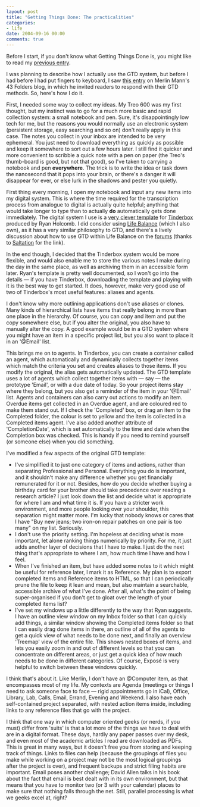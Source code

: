 ```yaml
---
layout: post
title: "Getting Things Done: The practicalities"
categories:
- life
date: 2004-09-16 00:00
comments: true
---
```


<p>
Before I start, if you don't know what Getting Things Done is, you might like to read my <a href="http://www.rousette.org.uk/blog/archives/2004/09/15/getting-things-done-the-theory/" title="Getting Things Done: The Theory">previous entry</a>.
</p><p>
I was planning to describe how I actually use the GTD system, but before I had before I had put fingers to keyboard, I saw <a href="http://merlin.blogs.com/43folders/2004/09/how_does_a_nerd.html#more" title="How does a nerd hack GTD?">this entry</a> on Merlin Mann's 43 Folders blog, in which he invited readers to respond with their GTD methods. So, here's how I do it.
</p>

<p>
First, I needed some way to collect my ideas. My Treo 600 was my first thought, but my instinct was to go for a much more basic and rapid collection system: a small notebook and pen. Sure, it's disappointingly low tech for me, but the reasons you would normally use an electronic system (persistent storage, easy searching and so on) don't really apply in this case. The notes you collect in your inbox are intended to be very ephemeral. You just need to download everything as quickly as possible and keep it somewhere to sort out a few hours later. I still find it quicker and more convenient to scribble a quick note with a pen on paper (the Treo's thumb-board is good, but not that good), so I've taken to carrying a notebook and pen <strong>everywhere</strong>. The trick is to write the idea or task down the nanosecond that it pops into your brain, or there's a danger it will disappear for ever, or else lurk in the shadows and pester you quietly.
</p><p>
First thing every morning, I open my notebook and input any new items into my digital system. This is where the time required for the transcription process from analogue to digital is actually quite helpful; anything that would take longer to type than to actually <strong>do</strong> automatically gets done immediately. The digital system I use is a <a href="http://fridgedoor.net/prototyping/2003.html#note_637" title="GTD Tinderbox template">very clever template</a> for <a href="http://www.eastgate.com/Tinderbox/">Tinderbox</a> produced by Ryan Holcomb. I did consider using <a href="http://www.llamagraphics.com/index.html">Life Balance</a> (which I also own), as it has a very similar philosophy to GTD, and there's a lively discussion about how to use GTD within Life Balance on the <a href="http://www.llamagraphics.com/dc/dcboard.php?az=show_topic&forum=5&topic_id=5428&mesg_id=5428&page=" title="Forum discussion on GTD">forums</a> (thanks to <a href="http://go-blog-go.blogspot.com/">Saltation</a> for the link).
</p><p>
In the end though, I decided that the Tinderbox system would be more flexible, and would also enable me to store the various notes I make during the day in the same place, as well as archiving them in an accessible form later. Ryan's template is pretty well documented, so I won't go into the details &mdash; if you have Tinderbox, downloading the template and playing with it is the best way to get started. It does, however, make very good use of two of Tinderbox's most useful features: aliases and agents.
</p><p>
I don't know why more outlining applications don't use aliases or clones. Many kinds of hierarchical lists have items that really belong in more than one place in the hierarchy. Of course, you can copy and item and put the copy somewhere else, but if you alter the original, you also have to manually alter the copy. A good example would be in a GTD system where you might have an item in a specific project list, but you also want to place it in an '@Email' list.
</p><p>
This brings me on to agents. In Tinderbox, you can create a container called an agent, which automatically and dynamically collects together items which match the criteria you set and creates aliases to those items. If you modify the original, the alias gets automatically updated. The GTD template uses a lot of agents which collect together items with &mdash; say &mdash; the prototype 'Email', or with a due date of today. So your project items stay where they belong, but you also get a reminder of the item in your '@Email' list. Agents and containers can also carry out actions to modify an item. Overdue items get collected in an Overdue agent, and are coloured red to make them stand out. If I check the 'Completed' box, or drag an item to the Completed folder, the colour is set to yellow and the item is collected in a Completed items agent. I've also added another attribute of 'CompletionDate', which is set automatically to the time and date when the Completion box was checked. This is handy if you need to remind yourself (or someone else) when you did something.
</p><p>
I've modified a few aspects of the original GTD template:
</p><ul>
<li>I've simplified it to just one category of items and actions, rather than separating Professional and Personal. Everything you do is important, and it shouldn't make any difference whether you get financially remunerated for it or not. Besides, how do you decide whether buying a birthday card for your brother should take precedence over reading a research article? I just look down the list and decide what is appropriate for where I am and what time it is. If you have a stricter work environment, and more people looking over your shoulder, this separation might matter more. I'm lucky that nobody knows or cares that I have "Buy new jeans; two iron-on repair patches on one pair is too many" on my list. Seriously.</li>
<li>I don't use the priority setting. I'm hopeless at deciding what is more important, let alone ranking things numerically by priority. For me, it just adds another layer of decisions that I have to make. I just do the next thing that's appropriate to where I am, how much time I have and how I feel.</li>
<li>When I've finished an item, but have added some notes to it which might be useful for reference later, I mark it as Reference. My plan is to export completed items and Reference items to HTML, so that I can periodically prune the file to keep it lean and mean, but also maintain a searchable, accessible archive of what I've done. After all, what's the point of being super-organised if you don't get to gloat over the length of your completed items list?</li>
<li>I've set my windows up a little differently to the way that Ryan suggests. I have an outline view window on my Inbox folder so that I can quickly add things, a similar window showing the Completed items folder so that I can easily drag done items in there, an outline of all of the agents to get a quick view of what needs to be done next, and finally an overview 'Treemap' view of the entire file. This shows nested boxes of items, and lets you easily zoom in and out of different levels so that you can concentrate on different areas, or just get a quick idea of how much needs to be done in different categories. Of course, Expos&eacute; is very helpful to switch between these windows quickly.</li>
</ul><p>
I think that's about it. Like Merlin, I don't have an @Computer item, as that encompasses most of my life. My contexts are Agenda (meetings or things I need to ask someone face to face &mdash; rigid appointments go in iCal), Office, Library, Lab, Calls, Email, Errand, Evening and Weekend. I also have each self-contained project separated, with nested action items inside, including links to any reference files that go with the project.
</p>
<p>I think that one way in which computer oriented geeks (or nerds, if you must) differ from 'suits' is that a lot more of the things we have to deal with are in a digital format. These days, hardly any paper passes over my desk, and even most of the academic articles I read are downloaded as PDFs. This is great in many ways, but it doesn't free you from storing and keeping track of things. Links to files can help (because the groupings of files you make while working on a project may not be the most logical groupings after the project is over), and frequent backups and strict filing habits are important. Email poses another challenge; David Allen talks in his book about the fact that email is best dealt with in its own environment, but that means that you have to monitor two (or 3 with your calendar) places to make sure that nothing falls through the net. Still, parallel processing is what we geeks excel at, right?</p>
